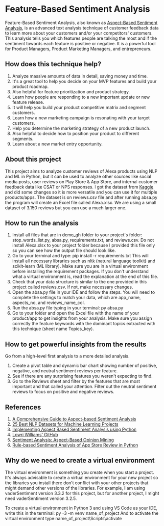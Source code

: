 # Feature-Based Sentiment Analysis

Feature-Based Sentiment Analysis, also known as [Aspect-Based Sentiment Analysis](https://monkeylearn.com/blog/aspect-based-sentiment-analysis/), is an advanced text analysis technique of customer feedback data to learn more about your customers and/or your competitors' customers. This analysis tells you which features people are talking the most and if the sentiment towards each feature is positive or negative. It is a powerful tool for Product Managers, Product Marketing Managers, and entrepreneurs.

## How does this technique help? 

1) Analyze massive amounts of data in detail, saving money and time.
2) It's a great tool to help you decide on your MVP features and build your product roadmap. 
3) Also helpful for feature prioritization and product strategy. 
4) Learn how people are responding to a new important update or new feature release.
5) It will help you build your product competitive matrix and segment customers.
6) Learn how a new marketing campaign is resonating with your target customers.
7) Help you determine the marketing strategy of a new product launch.
8) Also helpful to decide how to position your product to different segments.
9) Learn about a new market entry opportunity.

## About this project

This project aims to analyze customer reviews of Alexa products using NLP and ML in Python, but it can be used to analyze other sources like social media posts, user reviews on Play Store & App Store, and internal customer feedback data like CSAT or NPS responses.
I got the dataset from [Kaggle](https://www.kaggle.com/sid321axn/amazon-alexa-reviews) and did some changes so it is more versatile and you can use it for multiple products/apps. The dataset is on reviews.csv file and after running absa.py the program will create an Excel file called Alexa.xlsx. 
We are using a small dataset of 3.150 reviews but you can use a much larger one.

## How to run the analysis

1) Install all files that are in demo_gh folder to your project's folder: stop_words_list.py, absa.py, requirements.txt, and reviews.csv. Do not install Alexa.xlsx to your project folder because I provided this file only so you can see how the output file should look like.
2) Go to your terminal and type: pip install -r requirements.txt
This will install all necessary libraries such as nltk (natural language toolkit) and scikit-learn (ML library). Make sure you are in a virtual environment before installing the requirement packages. If you don't understand what a virtual environment is, read the explanation at the end of this file.
3) Check that your data structure is similar to the one provided in this project called reviews.csv. If not, make necessary changes.
4) Open the absa.py file in your IDE and follow the steps. You will need to complete the settings to match your data, which are app_name, aspects_no, and reviews_name_col. 
5) Run the absa.py file typing in your terminal: py absa.py
6) Go to your folder and open the Excel file with the name of your product/app to get insights from your analysis. Make sure you assign correctly the feature keywords with the dominant topics extracted with this technique (sheet name Topics_key).

## How to get powerful insights from the results

Go from a high-level first analysis to a more detailed analysis.
1) Create a pivot table and dynamic bar chart showing number of positive, negative, and neutral sentiment reviews per feature. 
2) See if there are any surprising features you weren't expecting to find.
3) Go to the Reviews sheet and filter by the features that are most important and that called your attention. Filter out the neutral sentiment reviews to focus on positive and negative reviews.

## References

1) [A Comprehensive Guide to Aspect-based Sentiment Analysis](https://monkeylearn.com/blog/aspect-based-sentiment-analysis/)
2) [25 Best NLP Datasets for Machine Learning Projects](https://lionbridge.ai/datasets/the-best-25-datasets-for-natural-language-processing/)
3) [Implementing Aspect Based Sentiment Analysis using Python](https://medium.com/analytics-vidhya/aspect-based-sentiment-analysis-a-practical-approach-8f51029bbc4a)
4) [Lowri Williams' GitHub](https://github.com/LowriWilliams/Aspect_Sentiment_Analysis)
5) [Sentiment Analysis: Aspect-Based Opinion Mining](https://towardsdatascience.com/%EF%B8%8F-sentiment-analysis-aspect-based-opinion-mining-72a75e8c8a6d) 
6) [Rule-based Sentiment Analysis of App Store Review in Python](https://towardsdatascience.com/rule-based-sentiment-analysis-of-app-store-review-in-python-94d8bbfc48bb)

## Why do we need to create a virtual environment

The virtual environment is something you create when you start a project. It's always advisable to create a virtual environment for your new project so the libraries you install there don't conflict with your other projects that might demand other versions of the libraries. For example, I am using vaderSentiment version 3.3.2 for this project, but for another project, I might need vaderSentiment version 3.2.5.

To create a virtual environment in Python 3 and using VS Code as your IDE, write this in the terminal:
py -3 -m venv name_of_project
And to activate the virtual environment type
name_of_project\Scripts\activate
